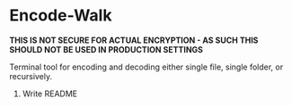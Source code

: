 # Encode-Walk
**THIS IS NOT SECURE FOR ACTUAL ENCRYPTION - AS SUCH THIS SHOULD NOT BE USED IN PRODUCTION SETTINGS**

Terminal tool for encoding and decoding either single file, single folder, or recursively.

1. Write README
